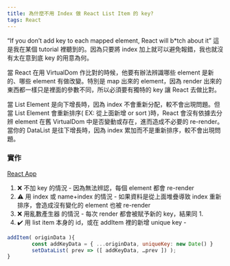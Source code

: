```yaml
---
title: 為什麼不用 Index 做 React List Item 的 key?
tags: React
---
```


“If you don’t add key to each mapped element, React will b\*tch about it” 這是我在某個 tutorial 裡聽到的。因為只要將 index 加上就可以避免報錯，我也就沒有太在意到底 key 的用意為何。

當 React 在用 VirtualDom 作比對的時候，他要有辦法辨識哪些 element 是新的、哪些 element 有做改變。特別是 map 出來的 element，因為 render 出來的東西都一樣只是裡面的參數不同，所以必須要有獨特的 key 讓 React 去做比對。

當 List Element 是向下增長時，因為 index 不會重新分配，較不會出現問題。但當 List Element 會重新排序( EX: 從上面新增 or sort )時，React 會沒有依據去分辨 element 在舊 VirtualDom 中是否變動或存在，進而造成不必要的 re-render。當你的 DataList 是往下增長時，因為 index 累加而不是重新排序，較不會出現問題。

### 實作

[React App](https://05kmfb.csb.app/)

1. ❌ 不加 key 的情況 - 因為無法辨認，每個 element 都會 re-render
2. ⚠️ 用 index 或 name+index 的情況 - 如果資料是從上面堆疊導致 index 重新排序，會造成沒有變化的 element 也被 re-render
3. ❌ 用亂數產生器 的情況 - 每次 render 都會被賦予新的 key，結果同 1.
4. ✔️ 用 list item 本身的 id，或在 addItem 裡的新增 unique key -

```jsx
addItem( originData ){
		const addKeyData = { ...originData, uniqueKey: new Date() }
		setDataList( prev => ([ addKeyData, …prev ]) );
}
```
